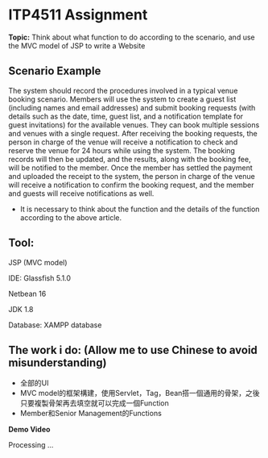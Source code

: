 # ITP4511 Assignment
**Topic:**
Think about what function to do according to the scenario, and use the MVC model of JSP to write a Website
## Scenario Example
The system should record the procedures involved in a typical venue booking scenario. Members will use the system to create a guest list (including names and email addresses) and submit booking requests (with details such as the date, time, guest list, and a notification template for guest invitations) for the available venues.
They can book multiple sessions and venues with a single request. After receiving the booking requests, the person in charge of the venue will receive a notification to check and reserve the venue for 24 hours while using the system. The booking records will then be updated, and the results, along with the booking fee, will be notified to the member. Once the member has settled the payment and uploaded the receipt to the system, the person in charge of the venue will receive a notification to confirm the booking request, and the member and guests will receive notifications as well.

- It is necessary to think about the function and the details of the function according to the above article.

## Tool:
JSP (MVC model)

IDE: Glassfish 5.1.0

Netbean 16

JDK 1.8

Database: XAMPP database

## The work i do: (Allow me to use Chinese to avoid misunderstanding)
- 全部的UI
- MVC model的框架構建，使用Servlet，Tag，Bean搭一個通用的骨架，之後只要複製骨架再去填空就可以完成一個Function
- Member和Senior Management的Functions

**Demo Video**

Processing ...
